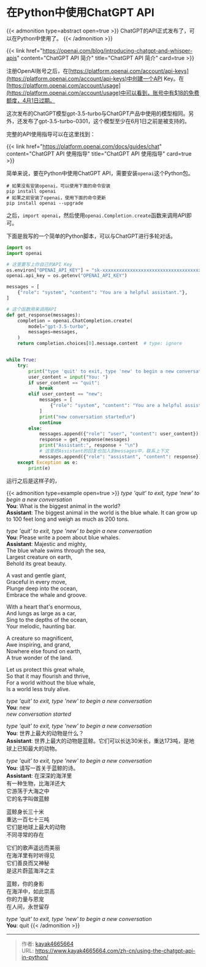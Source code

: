 # 在Python中使用ChatGPT API

{{< admonition type=abstract open=true >}}
ChatGPT的API正式发布了，可以在Python中使用了。
{{< /admonition >}}
<!--more-->

{{< link href="https://openai.com/blog/introducing-chatgpt-and-whisper-apis" content="ChatGPT API 简介" title="ChatGPT API 简介" card=true >}}

注册OpenAI账号之后，在[https://platform.openai.com/account/api-keys](https://platform.openai.com/account/api-keys)中创建一个API Key。在[https://platform.openai.com/account/usage](https://platform.openai.com/account/usage)中可以看到，账号中有$18的免费额度，4月1日过期。

这次发布的ChatGPT模型gpt-3.5-turbo与ChatGPT产品中使用的模型相同。另外，还发布了gpt-3.5-turbo-0301，这个模型至少在6月1日之前是被支持的。

完整的API使用指导可以在这里找到：

{{< link href="https://platform.openai.com/docs/guides/chat" content="ChatGPT API 使用指导" title="ChatGPT API 使用指导" card=true >}}

简单来说，要在Python中使用ChatGPT API，需要安装`openai`这个Python包。

``` shell
# 如果没有安装openai，可以使用下面的命令安装
pip install openai
# 如果之前安装了openai，使用下面的命令更新
pip install openai --upgrade
```
之后，`import openai`，然后使用`openai.Completion.create`函数来调用API即可。

下面是我写的一个简单的Python脚本，可以与ChatGPT进行多轮对话。

``` python
import os
import openai

# 这里要写上你自己的API Key
os.environ["OPENAI_API_KEY"] = "sk-xxxxxxxxxxxxxxxxxxxxxxxxxxxxxxxxxxxxxxxx"
openai.api_key = os.getenv("OPENAI_API_KEY")

messages = [
    {"role": "system", "content": "You are a helpful assistant."},
]

# 这个函数用来调用API
def get_response(messages):
    completion = openai.ChatCompletion.create(
        model="gpt-3.5-turbo",
        messages=messages,
    )
    return completion.choices[0].message.content  # type: ignore


while True:
    try:
        print("type 'quit' to exit, type 'new' to begin a new conversation")
        user_content = input("You: ")
        if user_content == "quit":
            break
        elif user_content == "new":
            messages = [
                {"role": "system", "content": "You are a helpful assistant."},
            ]
            print("new conversation started\n")
            continue
        else:
            messages.append({"role": "user", "content": user_content})
            response = get_response(messages)
            print("Assistant:", response + "\n")
            # 这里把Assistant的回复也加入到messages中，联系上下文
            messages.append({"role": "assistant", "content": response})
    except Exception as e:
        print(e)
```

运行之后是这样子的，

{{< admonition type=example open=true >}}
*type 'quit' to exit, type 'new' to begin a new conversation*  
**You**: What is the biggest animal in the world?  
**Assistant**: The biggest animal in the world is the blue whale. It can grow up to 100 feet long and weigh as much as 200 tons.  

*type 'quit' to exit, type 'new' to begin a new conversation*  
**You**: Please write a poem about blue whales.  
**Assistant**: Majestic and mighty,  
The blue whale swims through the sea,  
Largest creature on earth,  
Behold its great beauty.  

A vast and gentle giant,  
Graceful in every move,  
Plunge deep into the ocean,  
Embrace the whale and groove.  

With a heart that's enormous,  
And lungs as large as a car,  
Sing to the depths of the ocean,  
Your melodic, haunting bar.  

A creature so magnificent,  
Awe inspiring, and grand,  
Nowhere else found on earth,  
A true wonder of the land.  

Let us protect this great whale,  
So that it may flourish and thrive,  
For a world without the blue whale,  
Is a world less truly alive.  

*type 'quit' to exit, type 'new' to begin a new conversation*  
**You**: new  
*new conversation started*  

*type 'quit' to exit, type 'new' to begin a new conversation*  
**You**: 世界上最大的动物是什么？  
**Assistant**: 世界上最大的动物是蓝鲸。它们可以长达30米长，重达173吨，是地球上已知最大的动物。  

*type 'quit' to exit, type 'new' to begin a new conversation*  
**You**: 请写一首关于蓝鲸的诗。  
**Assistant**: 在深深的海洋里  
有一种生物，比海洋还大  
它游荡于大海之中  
它的名字叫做蓝鲸  

蓝鲸身长三十米  
重达一百七十三吨  
它们是地球上最大的动物  
不同寻常的存在  

它们的歌声遥远而美丽  
在海洋里有时听得见  
它们善良而又神秘  
是这片蔚蓝海洋之主  

蓝鲸，你的身影  
在海洋中，如此崇高  
你的力量与恩宠  
在人间，永世留存  

*type 'quit' to exit, type 'new' to begin a new conversation*  
**You**: quit
{{< /admonition >}}

---

> 作者: [kayak4665664](https://github.com/kayak4665664)  
> URL: https://www.kayak4665664.com/zh-cn/using-the-chatgpt-api-in-python/  

